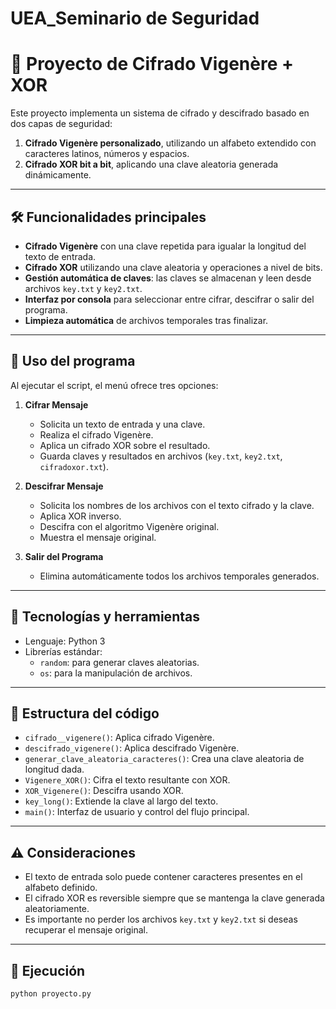 # UEA_Seminario de Seguridad

# 🔐 Proyecto de Cifrado Vigenère + XOR

Este proyecto implementa un sistema de cifrado y descifrado basado en dos capas de seguridad:

1. **Cifrado Vigenère personalizado**, utilizando un alfabeto extendido con caracteres latinos, números y espacios.
2. **Cifrado XOR bit a bit**, aplicando una clave aleatoria generada dinámicamente.

---

## 🛠️ Funcionalidades principales

- **Cifrado Vigenère** con una clave repetida para igualar la longitud del texto de entrada.
- **Cifrado XOR** utilizando una clave aleatoria y operaciones a nivel de bits.
- **Gestión automática de claves**: las claves se almacenan y leen desde archivos `key.txt` y `key2.txt`.
- **Interfaz por consola** para seleccionar entre cifrar, descifrar o salir del programa.
- **Limpieza automática** de archivos temporales tras finalizar.

---

## 📌 Uso del programa

Al ejecutar el script, el menú ofrece tres opciones:

1. **Cifrar Mensaje**  
   - Solicita un texto de entrada y una clave.
   - Realiza el cifrado Vigenère.
   - Aplica un cifrado XOR sobre el resultado.
   - Guarda claves y resultados en archivos (`key.txt`, `key2.txt`, `cifradoxor.txt`).

2. **Descifrar Mensaje**  
   - Solicita los nombres de los archivos con el texto cifrado y la clave.
   - Aplica XOR inverso.
   - Descifra con el algoritmo Vigenère original.
   - Muestra el mensaje original.

3. **Salir del Programa**  
   - Elimina automáticamente todos los archivos temporales generados.

---

## 🧮 Tecnologías y herramientas

- Lenguaje: Python 3
- Librerías estándar:
  - `random`: para generar claves aleatorias.
  - `os`: para la manipulación de archivos.

---

## 🧠 Estructura del código

- `cifrado__vigenere()`: Aplica cifrado Vigenère.
- `descifrado_vigenere()`: Aplica descifrado Vigenère.
- `generar_clave_aleatoria_caracteres()`: Crea una clave aleatoria de longitud dada.
- `Vigenere_XOR()`: Cifra el texto resultante con XOR.
- `XOR_Vigenere()`: Descifra usando XOR.
- `key_long()`: Extiende la clave al largo del texto.
- `main()`: Interfaz de usuario y control del flujo principal.

---

## ⚠️ Consideraciones

- El texto de entrada solo puede contener caracteres presentes en el alfabeto definido.
- El cifrado XOR es reversible siempre que se mantenga la clave generada aleatoriamente.
- Es importante no perder los archivos `key.txt` y `key2.txt` si deseas recuperar el mensaje original.

---

## 📝 Ejecución

```bash
python proyecto.py
